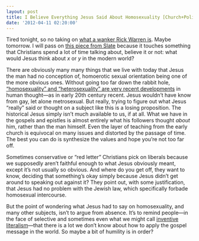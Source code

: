 ```yaml
---
layout: post
title: I Believe Everything Jesus Said About Homosexuality [Church+Politics]
date: '2012-04-11 02:20:00'
---
```



Tired tonight, so no taking on [what a wanker Rick Warren is](http://digbysblog.blogspot.com/2012/04/dignified-graft-rick-warrens-self.html). Maybe tomorrow. I will pass on [this piece from Slate](http://www.slate.com/articles/news_and_politics/explainer/2012/04/was_jesus_a_homophobe_how_jews_and_early_christians_felt_about_homosexuality_.html) because it touches something that Christians spend a lot of time talking about, believe it or not: what would Jesus think about *x* or *y* in the modern world?

There are obviously many many things that we live with today that Jesus the man had no conception of, homoerotic sexual orientation being one of the more obvious ones. Without going too far down the rabbit hole, [“homosexuality” and “heterosexuality” are very recent developments](http://www.pbs.org/wgbh/pages/frontline/shows/assault/context/katzhistory.html) in human thought—as in early 20th century recent. Jesus wouldn’t have know from gay, let alone metrosexual. But really, trying to figure out what Jesus “really” said or thought on a subject like this is a losing proposition. The historical Jesus simply isn’t much available to us, if at all. What we have in the gospels and epistles is almost entirely what his followers thought *about* him, rather than the man himself. Even the layer of teaching from the early church is equivocal on many issues and distorted by the passage of time. The best you can do is synthesize the values and hope you’re not too far off.

Sometimes conservative or “red letter” Christians pick on liberals because we supposedly aren’t faithful enough to what Jesus obviously meant, except it’s not usually so obvious. And where do you get off, they want to know, deciding that something’s okay simply because Jesus didn’t get around to speaking out against it? They point out, with some justification, that Jesus had no problem with the Jewish law, which specifically forbade homosexual intercourse.

But the point of wondering what Jesus had to say on homosexuality, and many other subjects, isn’t to argue from absence. It’s to remind people—in the face of selective and sometimes even what we might call [inventive literalism](http://www.patheos.com/blogs/slacktivist/2012/02/18/the-biblical-view-thats-younger-than-the-happy-meal/)—that there is a lot we don’t know about how to apply the gospel message in the world. So maybe a bit of humility is in order?


